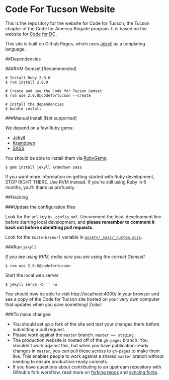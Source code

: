 Code For Tucson Website
=======================

This is the repository for the website for Code for Tucson, the Tucson chapter of the Code for America Brigade program. It is based on the website for [Code for DC](http://www.codefordc.org).

This site is built on Github Pages, which uses [Jekyll](http://jekyllrb.com/) as a templating language.

##Dependencies

###RVM Gemset [Recommended]

    # Install Ruby 2.0.0
    $ rvm install 2.0.0
    
    # Create and use the Code for Tucson Gemset
    $ rvm use 2.0.0@codefortucson --create
    
    # Install the dependencies
    $ bundle install

###Manual Install [Not supported]

We depend on a few Ruby gems:

* [Jekyll](http://jekyllrb.com)
* [Kramdown](http://kramdown.gettalong.org)
* [SASS](http://sass-lang.com)

You should be able to install them via [RubyGems](https://rubygems.org):

    $ gem install jekyll kramdown sass

If you want more information on getting started with Ruby development, STOP RIGHT THERE.  Use RVM instead.  If you're still using Ruby in 6 months, you'll thank us profusely.

##Hacking

###Update the configuration files

Look for the `url` key in `_config.yml`.  Uncomment the local development line before starting local development, and **please remember to comment it back out before submitting pull requests**.

Look for the `$site-baseurl` variable in [`assets/_sass/_custom.scss`](https://github.com/colinsf/cft-jekyll-site/blob/master/assets/_sass/_custom.scss#L6).

###Run `jekyll`

_If you are using RVM, make sure you are using the correct Gemset!_
    
    $ rvm use 2.0.0@codefortucson

Start the local web server

    $ jekyll serve -b '' -w

You should now be able to visit http://localhost:4000/ in your browser and see a copy of the Code for Tucson site hosted on your very own computer that updates when you save something! Zoiks!

###To make changes:
+ You should set up a fork of the site and test your changes there before submitting a pull request.
+ Please work against the `master` branch.  `master == staging`.
+ The production website is hosted off of the `gh-pages` branch.  You shouldn't work against this, but when you have publication-ready changes in `master`, you can pull those across to `gh-pages` to make them live. This enables people to work against a shared `master` branch without needing to ensure production-ready commits.
+ If you have questions about contributing to an upstream repository with Github's fork workflow, read more on [forking repos](https://help.github.com/articles/fork-a-repo) and [syncing forks](https://help.github.com/articles/syncing-a-fork).


<!-- ###Special pages:
+ Press page uses /data/press.csv to populate its press listing (but not the press releases, which are hard-coded)
+ Projects page uses /data/projects.csv to populate the projects listing.
+ Blog pages are built programmatically using Jekyll from the entries in the /blog/_posts directory.  There is similar content in the /blog/drafts directory, but these entries are working copies only that are not displayed on teh public website. -->


